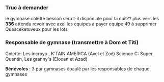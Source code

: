 ### Truc à demander
le gymnase colette besson sera t-il disponible pour la nuit??
plus vers les **336** attendu
revoir avec axel les equipes a payer
equipe 49 à supprimer
Quesceketuveux pour les lots



### Responsable de gymnase (transmettre à Dom et Titi)
Colette: Les incroyo , K'TAIN AMERICA (Axel et Zoé)
Science C:  Super Quentin, Les granny's (Elouan et Azad)

**Bénévoles** : 3 par gymnases épaulé par les responsables de chaque gymnases

